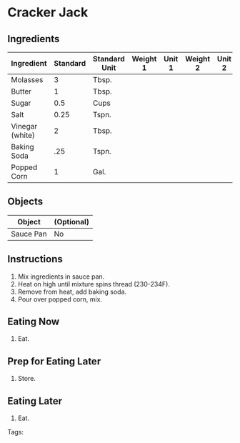 # Cracker Jack

## Ingredients

| Ingredient | Standard | Standard Unit | Weight 1 | Unit 1 | Weight 2 | Unit 2 |
| ---------- | -------- | ------------- | -------- | ------ | -------- | ------ |
| Molasses   |  3       |  Tbsp.        |          |        |          |        |
| Butter     |  1       |  Tbsp.        |          |        |          |        |
| Sugar      |  0.5     |  Cups         |          |        |          |        |
| Salt       |  0.25    |  Tspn.        |          |        |          |        |
| Vinegar (white)| 2    |  Tbsp.        |          |        |          |        |
| Baking Soda|  .25     |  Tspn.        |          |        |          |        |
| Popped Corn|  1       |  Gal.         |          |        |          |        |

## Objects

| Object | (Optional) |
| ------ | ---------- |
| Sauce Pan | No     |

## Instructions

1. Mix ingredients in sauce pan.
2. Heat on high until mixture spins thread (230-234F).
3. Remove from heat, add baking soda.
4. Pour over popped corn, mix.

## Eating Now

1. Eat.

## Prep for Eating Later

1. Store.

## Eating Later

1. Eat.

Tags: 
